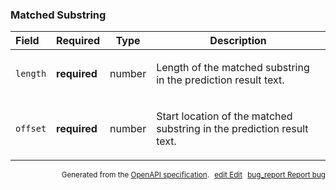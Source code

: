 <!--- This is a generated file, do not edit! -->
<!--- [START maps_http_schema_placeautocompletematchedsubstring] -->
<h3 class="schema-object" id="PlaceAutocompleteMatchedSubstring">Matched Substring</h3>

| Field    | Required     | Type   | Description                                                                                                                  |
| :------- | ------------ | ------ | ---------------------------------------------------------------------------------------------------------------------------- |
| `length` | **required** | number | <div class="nonref-property-description"><p>Length of the matched substring in the prediction result text.</p></div>         |
| `offset` | **required** | number | <div class="nonref-property-description"><p>Start location of the matched substring in the prediction result text.</p></div> |

<p style="text-align: right; font-size: smaller;">Generated from the <a class="gc-analytics-event" data-category="GMP" data-label="openapi-github" href="https://github.com/googlemaps/openapi-specification" title="Google Maps Platform OpenAPI Specification" class="external">OpenAPI specification</a>.
<a class="gc-analytics-event" data-category="GMP" data-label="openapi-github" style="margin-left: 5px;" href="https://github.com/googlemaps/openapi-specification/blob/main/specification/schemas/PlaceAutocompleteMatchedSubstring.yml" title="Edit on GitHub"><span class="material-icons">edit</span> Edit</a>
<a class="gc-analytics-event" data-category="GMP" data-label="openapi-github" style="margin-left: 5px;" href="https://github.com/googlemaps/openapi-specification/issues/new?assignees=&labels=type%3A+bug%2C+triage+me&template=bug_report.md&title=[schemas] Bug - PlaceAutocompleteMatchedSubstring" title="File bug for schemas on GitHub"><span class="material-icons">bug_report</span> Report bug</a>
</p>

<!--- [END maps_http_schema_placeautocompletematchedsubstring] -->
